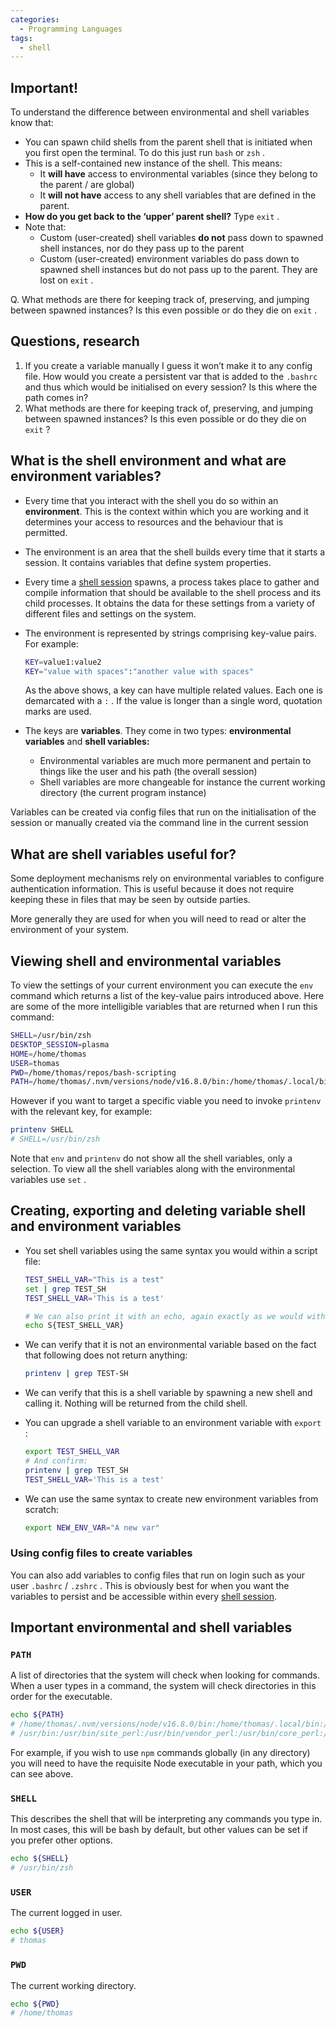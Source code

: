 ```yaml
---
categories:
  - Programming Languages
tags:
  - shell
---
```


## Important!

To understand the difference between environmental and shell variables know that:

- You can spawn child shells from the parent shell that is initiated when you first open the terminal. To do this just run `bash` or `zsh` .
- This is a self-contained new instance of the shell. This means:
  - It **will have** access to environmental variables (since they belong to the parent / are global)
  - It **will not have** access to any shell variables that are defined in the parent.
- **How do you get back to the ‘upper’ parent shell?** Type `exit` .
- Note that:
  - Custom (user-created) shell variables **do not** pass down to spawned shell instances, nor do they pass up to the parent
  - Custom (user-created) environment variables do pass down to spawned shell instances but do not pass up to the parent. They are lost on `exit` .

Q. What methods are there for keeping track of, preserving, and jumping between spawned instances? Is this even possible or do they die on `exit` .

## Questions, research

1. If you create a variable manually I guess it won’t make it to any config file. How would you create a persistent var that is added to the `.bashrc` and thus which would be initialised on every session? Is this where the path comes in?
1. What methods are there for keeping track of, preserving, and jumping between spawned instances? Is this even possible or do they die on `exit` ?

## What is the shell environment and what are environment variables?

- Every time that you interact with the shell you do so within an **environment**. This is the context within which you are working and it determines your access to resources and the behaviour that is permitted.

- The environment is an area that the shell builds every time that it starts a session. It contains variables that define system properties.

- Every time a [shell session](https://www.notion.so/Shell-sessions-e6dd743dec1d4fe3b1ee672c8f9731f6) spawns, a process takes place to gather and compile information that should be available to the shell process and its child processes. It obtains the data for these settings from a variety of different files and settings on the system.

- The environment is represented by strings comprising key-value pairs. For example:

  ```bash
  KEY=value1:value2
  KEY="value with spaces":"another value with spaces"
  ```

  As the above shows, a key can have multiple related values. Each one is demarcated with a `:` . If the value is longer than a single word, quotation marks are used.

- The keys are **variables**. They come in two types: **environmental variables** and **shell variables:**

  - Environmental variables are much more permanent and pertain to things like the user and his path (the overall session)
  - Shell variables are more changeable for instance the current working directory (the current program instance)

Variables can be created via config files that run on the initialisation of the session or manually created via the command line in the current session

## What are shell variables useful for?

Some deployment mechanisms rely on environmental variables to configure authentication information. This is useful because it does not require keeping these in files that may be seen by outside parties.

More generally they are used for when you will need to read or alter the environment of your system.

## Viewing shell and environmental variables

To view the settings of your current environment you can execute the `env` command which returns a list of the key-value pairs introduced above. Here are some of the more intelligible variables that are returned when I run this command:

```bash
SHELL=/usr/bin/zsh
DESKTOP_SESSION=plasma
HOME=/home/thomas
USER=thomas
PWD=/home/thomas/repos/bash-scripting
PATH=/home/thomas/.nvm/versions/node/v16.8.0/bin:/home/thomas/.local/bin:/usr/local/sbin:/usr/local/bin:/usr/bin:/usr/bin/site_perl:/usr/bin/vendor_perl:/usr/bin/core_perl:/var/lib/snapd/snap/bin
```

However if you want to target a specific viable you need to invoke `printenv` with the relevant key, for example:

```bash
printenv SHELL
# SHELL=/usr/bin/zsh
```

Note that `env` and `printenv` do not show all the shell variables, only a selection. To view all the shell variables along with the environmental variables use `set` .

## Creating, exporting and deleting variable shell and environment variables

- You set shell variables using the same syntax you would within a script file:

  ```bash
  TEST_SHELL_VAR="This is a test"
  set | grep TEST_SH
  TEST_SHELL_VAR='This is a test'

  # We can also print it with an echo, again exactly as we would with a shell script
  echo S{TEST_SHELL_VAR}
  ```

- We can verify that it is not an environmental variable based on the fact that following does not return anything:

  ```bash
  printenv | grep TEST-SH
  ```

- We can verify that this is a shell variable by spawning a new shell and calling it. Nothing will be returned from the child shell.

- You can upgrade a shell variable to an environment variable with `export` :

  ```bash
  export TEST_SHELL_VAR
  # And confirm:
  printenv | grep TEST_SH
  TEST_SHELL_VAR='This is a test'
  ```

- We can use the same syntax to create new environment variables from scratch:

  ```bash
  export NEW_ENV_VAR="A new var"
  ```

### Using config files to create variables

You can also add variables to config files that run on login such as your user `.bashrc` / `.zshrc` . This is obviously best for when you want the variables to persist and be accessible within every [shell session](https://www.notion.so/Shell-sessions-e6dd743dec1d4fe3b1ee672c8f9731f6).

## Important environmental and shell variables

### `PATH`

A list of directories that the system will check when looking for commands. When a user types in a command, the system will check directories in this order for the executable.

```bash
echo ${PATH}
# /home/thomas/.nvm/versions/node/v16.8.0/bin:/home/thomas/.local/bin:/usr/local/sbin:/usr/local/bin:
# /usr/bin:/usr/bin/site_perl:/usr/bin/vendor_perl:/usr/bin/core_perl:/var/lib/snapd/snap/bin
```

For example, if you wish to use `npm` commands globally (in any directory) you will need to have the requisite Node executable in your path, which you can see above.

### `SHELL`

This describes the shell that will be interpreting any commands you type in. In most cases, this will be bash by default, but other values can be set if you prefer other options.

```bash
echo ${SHELL}
# /usr/bin/zsh
```

### `USER`

The current logged in user.

```bash
echo ${USER}
# thomas
```

### `PWD`

The current working directory.

```bash
echo ${PWD}
# /home/thomas
```

